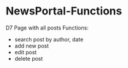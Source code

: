 # NewsPortal-Functions
D7
Page with all posts
Functions: 
- search post by author, date
- add new post
- edit post
- delete post
